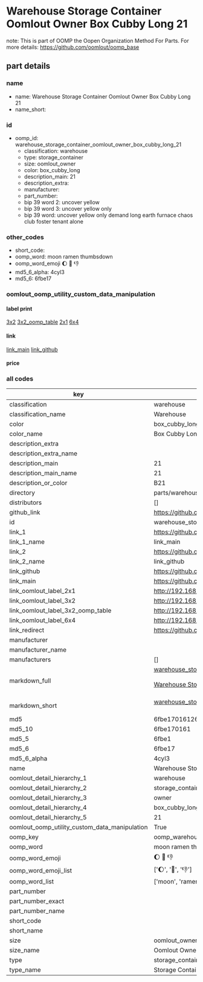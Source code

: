 # Warehouse Storage Container Oomlout Owner Box Cubby Long 21  

note: This is part of OOMP the Oopen Organization Method For Parts. For more details: https://github.com/oomlout/oomp_base

##  part details
  







### name
* name: Warehouse Storage Container Oomlout Owner Box Cubby Long 21
* name_short: 
### id
* oomp_id: warehouse_storage_container_oomlout_owner_box_cubby_long_21
  * classification: warehouse
  * type: storage_container
  * size: oomlout_owner
  * color: box_cubby_long
  * description_main: 21
  * description_extra: 
  * manufacturer: 
  * part_number: 
  * bip 39 word 2: uncover yellow
  * bip 39 word 3: uncover yellow only
  * bip 39 word: uncover yellow only demand long earth furnace chaos club foster tenant alone

### other_codes
* short_code: 
* oomp_word: moon ramen thumbsdown
* oomp_word_emoji :moon: :ramen: :thumbsdown:
* md5_6_alpha: 4cyl3
* md5_6: 6fbe17






### oomlout_oomp_utility_custom_data_manipulation
#### label print
[3x2](http://192.168.1.245:1112/?label=oomp%204cyl3)
[3x2_oomp_table](http://192.168.1.108:1112/?label=oomp%204cyl3)
[2x1](http://192.168.1.242:1112/?label=oomp%204cyl3)
[6x4](http://192.168.1.55:1112/?label=oomp%204cyl3)    

#### link

[link_main](https://github.com/oomlout/oomlout_oomp_version_1_messy/tree/main/parts/warehouse_storage_container_oomlout_owner_box_cubby_long_21) [link_github](https://github.com/oomlout/oomlout_oomp_version_1_messy/tree/main/parts/warehouse_storage_container_oomlout_owner_box_cubby_long_21)                             

#### price







### all codes 
| key | value |  
| --- | --- |  
| classification | warehouse |  
| classification_name | Warehouse |  
| color | box_cubby_long |  
| color_name | Box Cubby Long |  
| description_extra |  |  
| description_extra_name |  |  
| description_main | 21 |  
| description_main_name | 21 |  
| description_or_color | B21 |  
| directory | parts/warehouse_storage_container_oomlout_owner_box_cubby_long_21 |  
| distributors | [] |  
| github_link | https://github.com/oomlout/oomlout_oomp_part_src/tree/main/parts/warehouse_storage_container_oomlout_owner_box_cubby_long_21 |  
| id | warehouse_storage_container_oomlout_owner_box_cubby_long_21 |  
| link_1 | https://github.com/oomlout/oomlout_oomp_version_1_messy/tree/main/parts/warehouse_storage_container_oomlout_owner_box_cubby_long_21 |  
| link_1_name | link_main |  
| link_2 | https://github.com/oomlout/oomlout_oomp_version_1_messy/tree/main/parts/warehouse_storage_container_oomlout_owner_box_cubby_long_21 |  
| link_2_name | link_github |  
| link_github | https://github.com/oomlout/oomlout_oomp_version_1_messy/tree/main/parts/warehouse_storage_container_oomlout_owner_box_cubby_long_21 |  
| link_main | https://github.com/oomlout/oomlout_oomp_version_1_messy/tree/main/parts/warehouse_storage_container_oomlout_owner_box_cubby_long_21 |  
| link_oomlout_label_2x1 | http://192.168.1.242:1112/?label=oomp%204cyl3 |  
| link_oomlout_label_3x2 | http://192.168.1.245:1112/?label=oomp%204cyl3 |  
| link_oomlout_label_3x2_oomp_table | http://192.168.1.108:1112/?label=oomp%204cyl3 |  
| link_oomlout_label_6x4 | http://192.168.1.55:1112/?label=oomp%204cyl3 |  
| link_redirect | https://github.com/oomlout/oomlout_oomp_version_1_messy/tree/main/parts/warehouse_storage_container_oomlout_owner_box_cubby_long_21 |  
| manufacturer |  |  
| manufacturer_name |  |  
| manufacturers | [] |  
| markdown_full | [warehouse_storage_container_oomlout_owner_box_cubby_long_21](none)<br>[](none)<br>[Warehouse Storage Container Oomlout Owner Box Cubby Long 21](none)<br><br> |  
| markdown_short | [warehouse_storage_container_oomlout_owner_box_cubby_long_21](none)<br><br> |  
| md5 | 6fbe170161264bc915c1e3a3363fc765 |  
| md5_10 | 6fbe170161 |  
| md5_5 | 6fbe1 |  
| md5_6 | 6fbe17 |  
| md5_6_alpha | 4cyl3 |  
| name | Warehouse Storage Container Oomlout Owner Box Cubby Long 21 |  
| oomlout_detail_hierarchy_1 | warehouse |  
| oomlout_detail_hierarchy_2 | storage_container |  
| oomlout_detail_hierarchy_3 | owner |  
| oomlout_detail_hierarchy_4 | box_cubby_long |  
| oomlout_detail_hierarchy_5 | 21 |  
| oomlout_oomp_utility_custom_data_manipulation | True |  
| oomp_key | oomp_warehouse_storage_container_oomlout_owner_box_cubby_long_21 |  
| oomp_word | moon ramen thumbsdown |  
| oomp_word_emoji | :moon: :ramen: :thumbsdown: |  
| oomp_word_emoji_list | [':moon:', ':ramen:', ':thumbsdown:'] |  
| oomp_word_list | ['moon', 'ramen', 'thumbsdown'] |  
| part_number |  |  
| part_number_exact |  |  
| part_number_name |  |  
| short_code |  |  
| short_name |  |  
| size | oomlout_owner |  
| size_name | Oomlout Owner |  
| type | storage_container |  
| type_name | Storage Container |  
